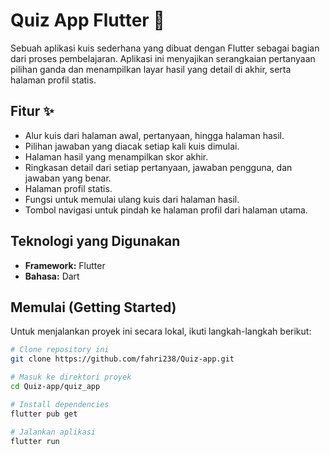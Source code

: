 # Quiz App Flutter 🚀

Sebuah aplikasi kuis sederhana yang dibuat dengan Flutter sebagai bagian dari proses pembelajaran. Aplikasi ini menyajikan serangkaian pertanyaan pilihan ganda dan menampilkan layar hasil yang detail di akhir, serta halaman profil statis.

## Fitur ✨

- Alur kuis dari halaman awal, pertanyaan, hingga halaman hasil.
- Pilihan jawaban yang diacak setiap kali kuis dimulai.
- Halaman hasil yang menampilkan skor akhir.
- Ringkasan detail dari setiap pertanyaan, jawaban pengguna, dan jawaban yang benar.
- Halaman profil statis.
- Fungsi untuk memulai ulang kuis dari halaman hasil.
- Tombol navigasi untuk pindah ke halaman profil dari halaman utama.

## Teknologi yang Digunakan

- **Framework:** Flutter  
- **Bahasa:** Dart

## Memulai (Getting Started)

Untuk menjalankan proyek ini secara lokal, ikuti langkah-langkah berikut:

```bash
# Clone repository ini
git clone https://github.com/fahri238/Quiz-app.git

# Masuk ke direktori proyek
cd Quiz-app/quiz_app

# Install dependencies
flutter pub get

# Jalankan aplikasi
flutter run
